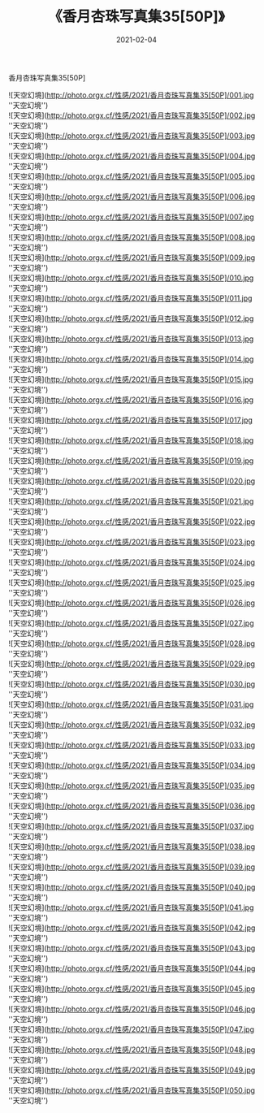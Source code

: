 ﻿---
layout: post
title:  《香月杏珠写真集35[50P]》
date:   2021-02-04
img: http://photo.orgx.cf/性感/2021/香月杏珠写真集35[50P]/000.jpg
categories: [美女, 性感, 泳衣]
---

香月杏珠写真集35[50P]



![天空幻境](http://photo.orgx.cf/性感/2021/香月杏珠写真集35[50P]/001.jpg ''天空幻境'') <br>
![天空幻境](http://photo.orgx.cf/性感/2021/香月杏珠写真集35[50P]/002.jpg ''天空幻境'') <br>
![天空幻境](http://photo.orgx.cf/性感/2021/香月杏珠写真集35[50P]/003.jpg ''天空幻境'') <br>
![天空幻境](http://photo.orgx.cf/性感/2021/香月杏珠写真集35[50P]/004.jpg ''天空幻境'') <br>
![天空幻境](http://photo.orgx.cf/性感/2021/香月杏珠写真集35[50P]/005.jpg ''天空幻境'') <br>
![天空幻境](http://photo.orgx.cf/性感/2021/香月杏珠写真集35[50P]/006.jpg ''天空幻境'') <br>
![天空幻境](http://photo.orgx.cf/性感/2021/香月杏珠写真集35[50P]/007.jpg ''天空幻境'') <br>
![天空幻境](http://photo.orgx.cf/性感/2021/香月杏珠写真集35[50P]/008.jpg ''天空幻境'') <br>
![天空幻境](http://photo.orgx.cf/性感/2021/香月杏珠写真集35[50P]/009.jpg ''天空幻境'') <br>
![天空幻境](http://photo.orgx.cf/性感/2021/香月杏珠写真集35[50P]/010.jpg ''天空幻境'') <br>
![天空幻境](http://photo.orgx.cf/性感/2021/香月杏珠写真集35[50P]/011.jpg ''天空幻境'') <br>
![天空幻境](http://photo.orgx.cf/性感/2021/香月杏珠写真集35[50P]/012.jpg ''天空幻境'') <br>
![天空幻境](http://photo.orgx.cf/性感/2021/香月杏珠写真集35[50P]/013.jpg ''天空幻境'') <br>
![天空幻境](http://photo.orgx.cf/性感/2021/香月杏珠写真集35[50P]/014.jpg ''天空幻境'') <br>
![天空幻境](http://photo.orgx.cf/性感/2021/香月杏珠写真集35[50P]/015.jpg ''天空幻境'') <br>
![天空幻境](http://photo.orgx.cf/性感/2021/香月杏珠写真集35[50P]/016.jpg ''天空幻境'') <br>
![天空幻境](http://photo.orgx.cf/性感/2021/香月杏珠写真集35[50P]/017.jpg ''天空幻境'') <br>
![天空幻境](http://photo.orgx.cf/性感/2021/香月杏珠写真集35[50P]/018.jpg ''天空幻境'') <br>
![天空幻境](http://photo.orgx.cf/性感/2021/香月杏珠写真集35[50P]/019.jpg ''天空幻境'') <br>
![天空幻境](http://photo.orgx.cf/性感/2021/香月杏珠写真集35[50P]/020.jpg ''天空幻境'') <br>
![天空幻境](http://photo.orgx.cf/性感/2021/香月杏珠写真集35[50P]/021.jpg ''天空幻境'') <br>
![天空幻境](http://photo.orgx.cf/性感/2021/香月杏珠写真集35[50P]/022.jpg ''天空幻境'') <br>
![天空幻境](http://photo.orgx.cf/性感/2021/香月杏珠写真集35[50P]/023.jpg ''天空幻境'') <br>
![天空幻境](http://photo.orgx.cf/性感/2021/香月杏珠写真集35[50P]/024.jpg ''天空幻境'') <br>
![天空幻境](http://photo.orgx.cf/性感/2021/香月杏珠写真集35[50P]/025.jpg ''天空幻境'') <br>
![天空幻境](http://photo.orgx.cf/性感/2021/香月杏珠写真集35[50P]/026.jpg ''天空幻境'') <br>
![天空幻境](http://photo.orgx.cf/性感/2021/香月杏珠写真集35[50P]/027.jpg ''天空幻境'') <br>
![天空幻境](http://photo.orgx.cf/性感/2021/香月杏珠写真集35[50P]/028.jpg ''天空幻境'') <br>
![天空幻境](http://photo.orgx.cf/性感/2021/香月杏珠写真集35[50P]/029.jpg ''天空幻境'') <br>
![天空幻境](http://photo.orgx.cf/性感/2021/香月杏珠写真集35[50P]/030.jpg ''天空幻境'') <br>
![天空幻境](http://photo.orgx.cf/性感/2021/香月杏珠写真集35[50P]/031.jpg ''天空幻境'') <br>
![天空幻境](http://photo.orgx.cf/性感/2021/香月杏珠写真集35[50P]/032.jpg ''天空幻境'') <br>
![天空幻境](http://photo.orgx.cf/性感/2021/香月杏珠写真集35[50P]/033.jpg ''天空幻境'') <br>
![天空幻境](http://photo.orgx.cf/性感/2021/香月杏珠写真集35[50P]/034.jpg ''天空幻境'') <br>
![天空幻境](http://photo.orgx.cf/性感/2021/香月杏珠写真集35[50P]/035.jpg ''天空幻境'') <br>
![天空幻境](http://photo.orgx.cf/性感/2021/香月杏珠写真集35[50P]/036.jpg ''天空幻境'') <br>
![天空幻境](http://photo.orgx.cf/性感/2021/香月杏珠写真集35[50P]/037.jpg ''天空幻境'') <br>
![天空幻境](http://photo.orgx.cf/性感/2021/香月杏珠写真集35[50P]/038.jpg ''天空幻境'') <br>
![天空幻境](http://photo.orgx.cf/性感/2021/香月杏珠写真集35[50P]/039.jpg ''天空幻境'') <br>
![天空幻境](http://photo.orgx.cf/性感/2021/香月杏珠写真集35[50P]/040.jpg ''天空幻境'') <br>
![天空幻境](http://photo.orgx.cf/性感/2021/香月杏珠写真集35[50P]/041.jpg ''天空幻境'') <br>
![天空幻境](http://photo.orgx.cf/性感/2021/香月杏珠写真集35[50P]/042.jpg ''天空幻境'') <br>
![天空幻境](http://photo.orgx.cf/性感/2021/香月杏珠写真集35[50P]/043.jpg ''天空幻境'') <br>
![天空幻境](http://photo.orgx.cf/性感/2021/香月杏珠写真集35[50P]/044.jpg ''天空幻境'') <br>
![天空幻境](http://photo.orgx.cf/性感/2021/香月杏珠写真集35[50P]/045.jpg ''天空幻境'') <br>
![天空幻境](http://photo.orgx.cf/性感/2021/香月杏珠写真集35[50P]/046.jpg ''天空幻境'') <br>
![天空幻境](http://photo.orgx.cf/性感/2021/香月杏珠写真集35[50P]/047.jpg ''天空幻境'') <br>
![天空幻境](http://photo.orgx.cf/性感/2021/香月杏珠写真集35[50P]/048.jpg ''天空幻境'') <br>
![天空幻境](http://photo.orgx.cf/性感/2021/香月杏珠写真集35[50P]/049.jpg ''天空幻境'') <br>
![天空幻境](http://photo.orgx.cf/性感/2021/香月杏珠写真集35[50P]/050.jpg ''天空幻境'') <br>